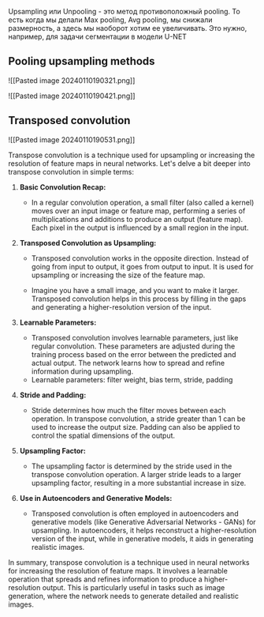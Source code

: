 Upsampling или Unpooling - это метод противоположный pooling. То есть когда мы делали Max pooling, Avg pooling, мы снижали размерность, а здесь мы наоборот хотим ее увеличивать. Это нужно, например, для задачи сегментации в модели U-NET

## Pooling upsampling methods

![[Pasted image 20240110190321.png]]

![[Pasted image 20240110190421.png]]

## Transposed convolution

![[Pasted image 20240110190531.png]]


Transpose convolution is a technique used for upsampling or increasing the resolution of feature maps in neural networks. Let's delve a bit deeper into transpose convolution in simple terms:

1. **Basic Convolution Recap:**
    
    - In a regular convolution operation, a small filter (also called a kernel) moves over an input image or feature map, performing a series of multiplications and additions to produce an output (feature map). Each pixel in the output is influenced by a small region in the input.
2. **Transposed Convolution as Upsampling:**
    
    - Transposed convolution works in the opposite direction. Instead of going from input to output, it goes from output to input. It is used for upsampling or increasing the size of the feature map.
        
    - Imagine you have a small image, and you want to make it larger. Transposed convolution helps in this process by filling in the gaps and generating a higher-resolution version of the input.
        
3. **Learnable Parameters:**
    
    - Transposed convolution involves learnable parameters, just like regular convolution. These parameters are adjusted during the training process based on the error between the predicted and actual output. The network learns how to spread and refine information during upsampling.
    - Learnable parameters: filter weight, bias term, stride, padding
1. **Stride and Padding:**
    
    - Stride determines how much the filter moves between each operation. In transpose convolution, a stride greater than 1 can be used to increase the output size. Padding can also be applied to control the spatial dimensions of the output.
5. **Upsampling Factor:**
    
    - The upsampling factor is determined by the stride used in the transpose convolution operation. A larger stride leads to a larger upsampling factor, resulting in a more substantial increase in size.
6. **Use in Autoencoders and Generative Models:**
    
    - Transposed convolution is often employed in autoencoders and generative models (like Generative Adversarial Networks - GANs) for upsampling. In autoencoders, it helps reconstruct a higher-resolution version of the input, while in generative models, it aids in generating realistic images.

In summary, transpose convolution is a technique used in neural networks for increasing the resolution of feature maps. It involves a learnable operation that spreads and refines information to produce a higher-resolution output. This is particularly useful in tasks such as image generation, where the network needs to generate detailed and realistic images.

